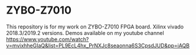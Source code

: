 # ZYBO-Z7010
This repository is for my work on ZYBO-Z7010 FPGA board.
Xilinx vivado 2018.3/2019.2 versions. 
Demos available on my youtube channel https://www.youtube.com/watch?v=mvixhheGIaQ&list=PL9EcL4hx_PrNXJc8seaonna6S3CpsdJUD&pp=iAQB 
